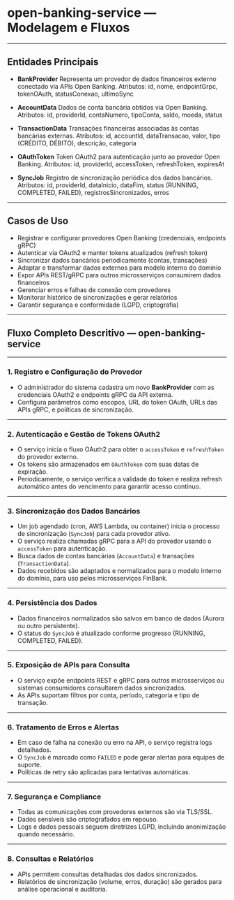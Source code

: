 # open-banking-service — Modelagem e Fluxos

---

## Entidades Principais

* **BankProvider**
  Representa um provedor de dados financeiros externo conectado via APIs Open Banking.
  Atributos: id, nome, endpointGrpc, tokenOAuth, statusConexao, ultimoSync

* **AccountData**
  Dados de conta bancária obtidos via Open Banking.
  Atributos: id, providerId, contaNumero, tipoConta, saldo, moeda, status

* **TransactionData**
  Transações financeiras associadas às contas bancárias externas.
  Atributos: id, accountId, dataTransacao, valor, tipo (CRÉDITO, DÉBITO), descrição, categoria

* **OAuthToken**
  Token OAuth2 para autenticação junto ao provedor Open Banking.
  Atributos: id, providerId, accessToken, refreshToken, expiresAt

* **SyncJob**
  Registro de sincronização periódica dos dados bancários.
  Atributos: id, providerId, dataInicio, dataFim, status (RUNNING, COMPLETED, FAILED), registrosSincronizados, erros

---

## Casos de Uso

* Registrar e configurar provedores Open Banking (credenciais, endpoints gRPC)
* Autenticar via OAuth2 e manter tokens atualizados (refresh token)
* Sincronizar dados bancários periodicamente (contas, transações)
* Adaptar e transformar dados externos para modelo interno do domínio
* Expor APIs REST/gRPC para outros microsserviços consumirem dados financeiros
* Gerenciar erros e falhas de conexão com provedores
* Monitorar histórico de sincronizações e gerar relatórios
* Garantir segurança e conformidade (LGPD, criptografia)

---

## Fluxo Completo Descritivo — open-banking-service

---

### 1. Registro e Configuração do Provedor

* O administrador do sistema cadastra um novo **BankProvider** com as credenciais OAuth2 e endpoints gRPC da API externa.
* Configura parâmetros como escopos, URL do token OAuth, URLs das APIs gRPC, e políticas de sincronização.

---

### 2. Autenticação e Gestão de Tokens OAuth2

* O serviço inicia o fluxo OAuth2 para obter o `accessToken` e `refreshToken` do provedor externo.
* Os tokens são armazenados em `OAuthToken` com suas datas de expiração.
* Periodicamente, o serviço verifica a validade do token e realiza refresh automático antes do vencimento para garantir acesso contínuo.

---

### 3. Sincronização dos Dados Bancários

* Um job agendado (cron, AWS Lambda, ou container) inicia o processo de sincronização (`SyncJob`) para cada provedor ativo.
* O serviço realiza chamadas gRPC para a API do provedor usando o `accessToken` para autenticação.
* Busca dados de contas bancárias (`AccountData`) e transações (`TransactionData`).
* Dados recebidos são adaptados e normalizados para o modelo interno do domínio, para uso pelos microsserviços FinBank.

---

### 4. Persistência dos Dados

* Dados financeiros normalizados são salvos em banco de dados (Aurora ou outro persistente).
* O status do `SyncJob` é atualizado conforme progresso (RUNNING, COMPLETED, FAILED).

---

### 5. Exposição de APIs para Consulta

* O serviço expõe endpoints REST e gRPC para outros microsserviços ou sistemas consumidores consultarem dados sincronizados.
* As APIs suportam filtros por conta, período, categoria e tipo de transação.

---

### 6. Tratamento de Erros e Alertas

* Em caso de falha na conexão ou erro na API, o serviço registra logs detalhados.
* O `SyncJob` é marcado como `FAILED` e pode gerar alertas para equipes de suporte.
* Políticas de retry são aplicadas para tentativas automáticas.

---

### 7. Segurança e Compliance

* Todas as comunicações com provedores externos são via TLS/SSL.
* Dados sensíveis são criptografados em repouso.
* Logs e dados pessoais seguem diretrizes LGPD, incluindo anonimização quando necessário.

---

### 8. Consultas e Relatórios

* APIs permitem consultas detalhadas dos dados sincronizados.
* Relatórios de sincronização (volume, erros, duração) são gerados para análise operacional e auditoria.
